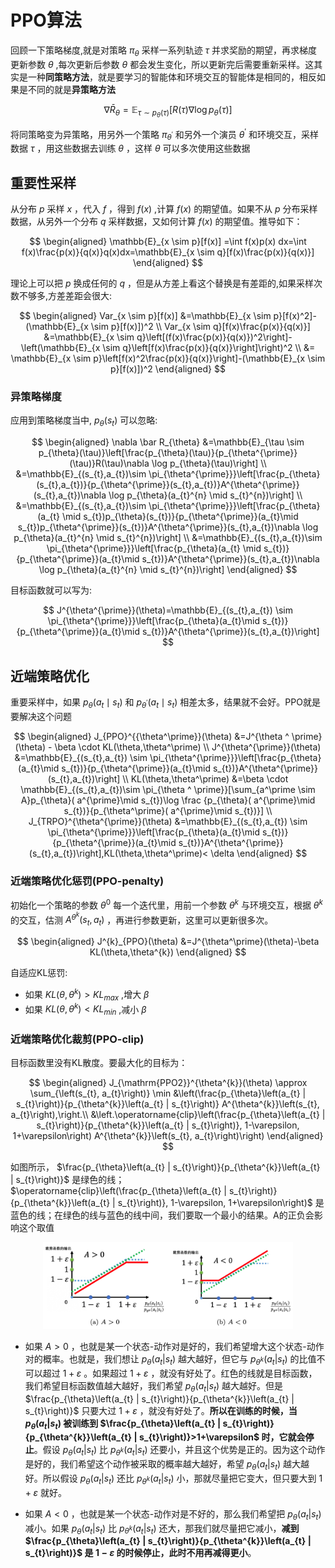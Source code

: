 # PPO算法
回顾一下策略梯度,就是对策略 $\pi_{\theta}$ 采样一系列轨迹 $\tau$ 并求奖励的期望，再求梯度更新参数 $\theta$ ,每次更新后参数 $\theta$ 都会发生变化，所以更新完后需要重新采样。这其实是一种**同策略方法**，就是要学习的智能体和环境交互的智能体是相同的，相反如果是不同的就是**异策略方法**

$$
\nabla \bar R_{\theta} =\mathbb{E}_{\tau \sim p_{\theta}(\tau)}[R(\tau)\nabla \log p_{\theta}(\tau)]
$$

将同策略变为异策略，用另外一个策略 $\pi_{\theta^{\prime}}$ 和另外一个演员 $\theta^{\prime}$ 和环境交互，采样数据 $\tau$ ，用这些数据去训练 $\theta$ ，这样 $\theta$ 可以多次使用这些数据

## 重要性采样

从分布 $p$ 采样 $x$ ，代入 $f$ ，得到 $f(x)$ ,计算 $f(x)$ 的期望值。如果不从 $p$ 分布采样数据，从另外一个分布 $q$ 采样数据，又如何计算 $f(x)$ 的期望值。推导如下：

$$
\begin{aligned}
\mathbb{E}_{x \sim p}[f(x)] =\int f(x)p(x) dx=\int f(x)\frac{p(x)}{q(x)}q(x)dx=\mathbb{E}_{x \sim q}[f(x)\frac{p(x)}{q(x)}]
\end{aligned}
$$

理论上可以把 $p$ 换成任何的 $q$ ，但是从方差上看这个替换是有差距的,如果采样次数不够多,方差差距会很大:

$$
\begin{aligned}
Var_{x \sim p}[f(x)]
&=\mathbb{E}_{x \sim p}[f(x)^2]-(\mathbb{E}_{x \sim p}[f(x)])^2 \\
Var_{x \sim q}[f(x)\frac{p(x)}{q(x)}]
&=\mathbb{E}_{x \sim q}\left[(f(x)\frac{p(x)}{q(x)})^2\right]-\left(\mathbb{E}_{x \sim q}\left[f(x)\frac{p(x)}{q(x)}\right]\right)^2 \\
&= \mathbb{E}_{x \sim p}\left[f(x)^2\frac{p(x)}{q(x)}\right]-(\mathbb{E}_{x \sim p}[f(x)])^2
\end{aligned}
$$

### 异策略梯度
应用到策略梯度当中, $p_{\theta}(s_{t})$ 可以忽略:

$$
\begin{aligned}
\nabla \bar R_{\theta}
&=\mathbb{E}_{\tau \sim p_{\theta}(\tau)}\left[\frac{p_{\theta}(\tau)}{p_{\theta^{\prime}}(\tau)}R(\tau)\nabla \log p_{\theta}(\tau)\right] \\
&=\mathbb{E}_{(s_{t},a_{t})\sim \pi_{\theta^{\prime}}}\left[\frac{p_{\theta}(s_{t},a_{t})}{p_{\theta^{\prime}}(s_{t},a_{t})}A^{\theta^{\prime}}(s_{t},a_{t})\nabla \log p_{\theta}(a_{t}^{n} \mid s_{t}^{n})\right] \\
&=\mathbb{E}_{(s_{t},a_{t})\sim \pi_{\theta^{\prime}}}\left[\frac{p_{\theta}(a_{t} \mid s_{t})p_{\theta}(s_{t})}{p_{\theta^{\prime}}(a_{t}\mid s_{t})p_{\theta^{\prime}}(s_{t})}A^{\theta^{\prime}}(s_{t},a_{t})\nabla \log p_{\theta}(a_{t}^{n} \mid s_{t}^{n})\right] \\
&=\mathbb{E}_{(s_{t},a_{t})\sim \pi_{\theta^{\prime}}}\left[\frac{p_{\theta}(a_{t} \mid s_{t})}{p_{\theta^{\prime}}(a_{t}\mid s_{t})}A^{\theta^{\prime}}(s_{t},a_{t})\nabla \log p_{\theta}(a_{t}^{n} \mid s_{t}^{n})\right]
\end{aligned}
$$

目标函数就可以写为:

$$
J^{\theta^{\prime}}(\theta)=\mathbb{E}_{(s_{t},a_{t}) \sim \pi_{\theta^{\prime}}}\left[\frac{p_{\theta}(a_{t}\mid s_{t})}{p_{\theta^{\prime}}(a_{t}\mid s_{t})}A^{\theta^{\prime}}(s_{t},a_{t})\right]
$$

## 近端策略优化
重要采样中，如果 $p_{\theta}(a_{t} \mid s_{t})$ 和 $p_{\theta^{\prime}}(a_{t} \mid s_{t})$ 相差太多，结果就不会好。PPO就是要解决这个问题

$$
\begin{aligned}
J_{PPO}^{{\theta^\prime}}(\theta)
&=J^{\theta ^ \prime}(\theta) - \beta \cdot KL(\theta,\theta^\prime) \\
J^{\theta^{\prime}}(\theta)
&=\mathbb{E}_{(s_{t},a_{t}) \sim \pi_{\theta^{\prime}}}\left[\frac{p_{\theta}(a_{t}\mid s_{t})}{p_{\theta^{\prime}}(a_{t}\mid s_{t})}A^{\theta^{\prime}}(s_{t},a_{t})\right] \\
KL(\theta,\theta^\prime)
&=\beta \cdot \mathbb{E}_{(s_{t},a_{t})\sim \pi_{\theta ^ \prime}}[\sum_{a^\prime \sim A}p_{\theta}( a^{\prime}\mid s_{t})\log \frac {p_{\theta}( a^{\prime}\mid s_{t})}{p_{\theta^\prime}( a^{\prime}\mid s_{t})}] \\
J_{TRPO}^{\theta^{\prime}}(\theta)
&=\mathbb{E}_{(s_{t},a_{t}) \sim \pi_{\theta^{\prime}}}\left[\frac{p_{\theta}(a_{t}\mid s_{t})}{p_{\theta^{\prime}}(a_{t}\mid s_{t})}A^{\theta^{\prime}}(s_{t},a_{t})\right],KL(\theta,\theta^\prime)< \delta
\end{aligned}
$$

### 近端策略优化惩罚(PPO-penalty)
初始化一个策略的参数 $\theta^0$ 每一个迭代里，用前一个参数 $\theta^{k}$ 与环境交互，根据 $\theta^{k}$ 的交互，估测 $A^{\theta^{k}}(s_{t},a_{t})$ ，再进行参数更新，这里可以更新很多次。

$$
\begin{aligned}
J^{k}_{PPO}(\theta)
&=J^{\theta^\prime}(\theta)-\beta KL(\theta,\theta^{k})
\end{aligned}
$$

自适应KL惩罚:
*  如果 $KL(\theta,\theta^k)>KL_{max}$ ,增大 $\beta$
*  如果 $KL(\theta,\theta^k)< KL_{min}$ ,减小 $\beta$
### 近端策略优化裁剪(PPO-clip)
目标函数里没有KL散度。要最大化的目标为：

$$
    \begin{aligned}
        J_{\mathrm{PPO2}}^{\theta^{k}}(\theta) \approx \sum_{\left(s_{t}, a_{t}\right)} \min &\left(\frac{p_{\theta}\left(a_{t} | s_{t}\right)}{p_{\theta^{k}}\left(a_{t} | s_{t}\right)} A^{\theta^{k}}\left(s_{t}, a_{t}\right),\right.\\
        &\left.\operatorname{clip}\left(\frac{p_{\theta}\left(a_{t} | s_{t}\right)}{p_{\theta^{k}}\left(a_{t} | s_{t}\right)}, 1-\varepsilon, 1+\varepsilon\right) A^{\theta^{k}}\left(s_{t}, a_{t}\right)\right)
        \end{aligned} 
$$

如图所示， $\frac{p_{\theta}\left(a_{t} | s_{t}\right)}{p_{\theta^{k}}\left(a_{t} | s_{t}\right)}$ 是绿色的线； $\operatorname{clip}\left(\frac{p_{\theta}\left(a_{t} | s_{t}\right)}{p_{\theta^{k}}\left(a_{t} | s_{t}\right)}, 1-\varepsilon, 1+\varepsilon\right)$ 是蓝色的线；在绿色的线与蓝色的线中间，我们要取一个最小的结果。A的正负会影响这个取值

<div align='center'>
<img src="../images/c4/优化裁剪.png" alt="Q学习" width="400">
</div>

* 如果 $A > 0$ ，也就是某一个状态-动作对是好的，我们希望增大这个状态-动作对的概率。也就是，我们想让  $p_{\theta}(a_{t} | s_{t})$ 越大越好，但它与 $p_{\theta^k}(a_{t} | s_{t})$ 的比值不可以超过 $1+\varepsilon$ 。如果超过 $1+\varepsilon$  ，就没有好处了。红色的线就是目标函数，我们希望目标函数值越大越好，我们希望 $p_{\theta}(a_{t} | s_{t})$ 越大越好。但是 $\frac{p_{\theta}\left(a_{t} | s_{t}\right)}{p_{\theta^{k}}\left(a_{t} | s_{t}\right)}$ 只要大过 $1+\varepsilon$ ，就没有好处了。**所以在训练的时候，当 $p_{\theta}(a_{t} | s_{t})$ 被训练到 $\frac{p_{\theta}\left(a_{t} | s_{t}\right)}{p_{\theta^{k}}\left(a_{t} | s_{t}\right)}>1+\varepsilon$ 时，它就会停止**。假设 $p_{\theta}(a_{t} | s_{t})$  比 $p_{\theta^k}(a_{t} | s_{t})$ 还要小，并且这个优势是正的。因为这个动作是好的，我们希望这个动作被采取的概率越大越好，希望 $p_{\theta}(a_{t} | s_{t})$ 越大越好。所以假设 $p_{\theta}(a_{t} | s_{t})$ 还比 $p_{\theta^k}(a_{t} | s_{t})$  小，那就尽量把它变大，但只要大到 $1+\varepsilon$ 就好。

* 如果 $A < 0$ ，也就是某一个状态-动作对是不好的，那么我们希望把 $p_{\theta}(a_{t} | s_{t})$ 减小。如果 $p_{\theta}(a_{t} | s_{t})$ 比 $p_{\theta^k}(a_{t} | s_{t})$  还大，那我们就尽量把它减小，**减到 $\frac{p_{\theta}\left(a_{t} | s_{t}\right)}{p_{\theta^{k}}\left(a_{t} | s_{t}\right)}$ 是 $1-\varepsilon$ 的时候停止，此时不用再减得更小**。
